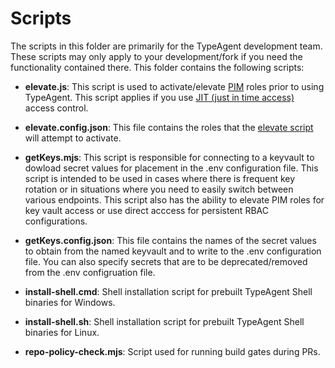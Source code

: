 # Scripts

The scripts in this folder are primarily for the TypeAgent development team. These scripts may only apply to your development/fork if you need the functionality contained there.
This folder contains the following scripts:

- **elevate.js**: This script is used to activate/elevate [PIM](https://learn.microsoft.com/en-us/entra/id-governance/privileged-identity-management/pim-configure) roles prior to using TypeAgent.  This script applies if you use [JIT (just in time access)](https://techcommunity.microsoft.com/t5/microsoft-entra-blog/just-in-time-access-to-groups-and-conditional-access-integration/ba-p/2466926) access control.

- **elevate.config.json**: This file contains the roles that the [elevate script](./elevate.js) will attempt to activate.

- **getKeys.mjs**: This script is responsible for connecting to a keyvault to dowload secret values for placement in the .env configuration file. This script is intended to be used in cases where there is frequent key rotation or in situations where you need to easily switch between various endpoints.  This script also has the ability to elevate PIM roles for key vault access or use direct acccess for persistent RBAC configurations.

- **getKeys.config.json**: This file contains the names of the secret values to obtain from the named keyvault and to write to the .env configuration file. You can also specify secrets that are to be deprecated/removed from the .env configruation file.

- **install-shell.cmd**: Shell installation script for prebuilt TypeAgent Shell binaries for Windows.

- **install-shell.sh**: Shell installation script for prebuilt TypeAgent Shell binaries for Linux.

- **repo-policy-check.mjs**: Script used for running build gates during PRs.

